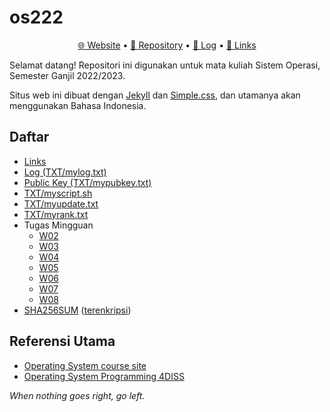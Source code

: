 # os222

<p style="text-align: center"><a href="https://hanstm.github.io/os222/">🌐 Website</a> • <a href="https://github.com/HansTM/os222/">📁 Repository</a> • <a href="TXT/mylog.txt">📜 Log</a> • <a href="links.md">🔗 Links</a></p>

Selamat datang! Repositori ini digunakan untuk mata kuliah Sistem Operasi, Semester Ganjil 2022/2023.

Situs web ini dibuat dengan [Jekyll](https://jekyllrb.com/) dan [Simple.css](https://simplecss.org/), dan utamanya akan menggunakan Bahasa Indonesia.

## Daftar

- [Links](links.md)
- [Log (TXT/mylog.txt)](TXT/mylog.txt)
- [Public Key (TXT/mypubkey.txt)](TXT/mypubkey.txt)
- [TXT/myscript.sh](TXT/myscript.sh)
- [TXT/myupdate.txt](TXT/myupdate.txt)
- [TXT/myrank.txt](TXT/myrank.txt)
- Tugas Mingguan
	- [W02](TXT/myW02.tar.bz2.asc)
	- [W03](TXT/myW03.tar.bz2.asc)
	- [W04](TXT/myW04.tar.bz2.asc)
	- [W05](TXT/myW05.tar.bz2.asc)
	- [W06](TXT/myW06.tar.bz2.asc)
	- [W07](TXT/myW07.tar.bz2.asc)
	- [W08](TXT/myW08.tar.bz2.asc)
- [SHA256SUM](TXT/SHA256SUM) ([terenkripsi](TXT/SHA256SUM.asc))

## Referensi Utama

- [Operating System course site](https://os.vlsm.org/)
- [Operating System Programming 4DISS](https://osp4diss.vlsm.org/)


*When nothing goes right, go left.*